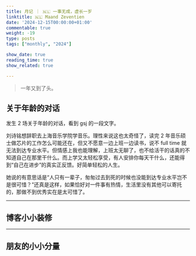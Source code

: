 ```yaml
---
title: 月记 ｜ 🇳🇱 一事无成，虚长一岁
linktitle: 🇳🇱 Maand Zeventien
date: '2024-12-15T00:00:00+01:00'
commentable: true
weight: -19
type: posts
tags: ["monthly", "2024"]

show_date: true
reading_time: true
show_related: true

---
```


> 一年又到了头。

## 关于年龄的对话

发生 2 场关于年龄的对话，看到 gsj 的一段文字。

刘诗铭想辞职去上海音乐学院学音乐。理性来说这也太奇怪了，读完 2 年音乐硕士做芯片的工作怎么可能还在，但又不愿意一边上班一边读书，说不 full time 就无法到达专业水平。但情感上我也能理解，上班太无聊了，也不给活干的话真的不知道自己在那里干什么。而上学又太轻松享受，有人安排你每天干什么，还能得到“自己在进步”的真实正反馈。好简单轻松的人生。

她说的有意思话是“人只有一辈子，匆匆过去到死的时候也没能到达专业水平岂不是很可惜？”还真是这样，如果恰好对一件事有热情，生活里没有其他可以寄托的，那做不到优秀实在是太可惜了。

---

## 博客小小装修


---

## 朋友的小小分量